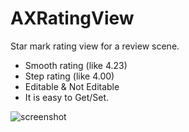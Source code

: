 AXRatingView
============

Star mark rating view for a review scene.
- Smooth rating (like 4.23)
- Step rating (like 4.00)
- Editable & Not Editable
- It is easy to Get/Set.

![screenshot](https://raw.github.com/akiroom/AXRatingView/master/AXRatingViewDemo/Screenshot.png)
